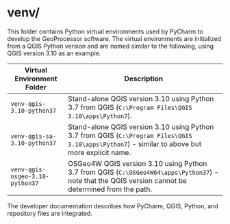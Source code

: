 # venv/ #

This folder contains Python virtual environments used by PyCharm to develop the GeoProcessor software.
The virtual environments are initialized from a QGIS Python version and are named similar to the following,
using QGIS version 3.10 as an example.

| **Virtual Environment Folder** | **Description** |
| -- | -- |
| `venv-qgis-3.10-python37` | Stand-alone QGIS version 3.10 using Python 3.7 from QGIS (`C:\Program Files\QGIS 3.10\apps\Python7`). |
| `venv-qgis-sa-3.10-python37` | Stand-alone QGIS version 3.10 using Python 3.7 from QGIS (`C:\Program Files\QGIS 3.10\apps\Python7`) - similar to above but more explicit name. |
| `venv-qgis-osgeo-3.10-python37` | OSGeo4W QGIS version 3.10 using Python 3.7 from QGIS (`C:\OSGeo4W64\apps\Python37`) - note that the QGIS version cannot be determined from the path. |

The developer documentation describes how PyCharm, QGIS, Python, and repository files are integrated.
